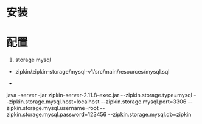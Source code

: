 # 安装 #



# 配置 #

1. storage mysql
  - zipkin/zipkin-storage/mysql-v1/src/main/resources/mysql.sql
  - ```
java -server -jar zipkin-server-2.11.8-exec.jar --zipkin.storage.type=mysql --zipkin.storage.mysql.host=localhost --zipkin.storage.mysql.port=3306 --zipkin.storage.mysql.username=root --zipkin.storage.mysql.password=123456 --zipkin.storage.mysql.db=zipkin
  ```